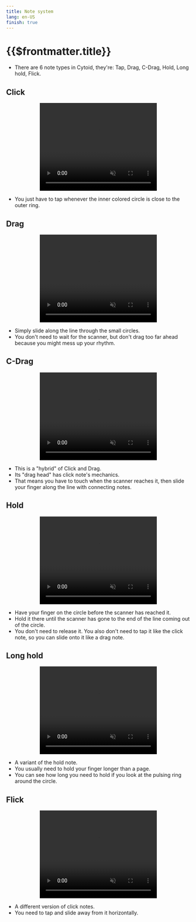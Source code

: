 ```yaml
---
title: Note system
lang: en-US
finish: true
---
```


# {{$frontmatter.title}}

- There are 6 note types in Cytoid, they're: Tap, Drag, C-Drag, Hold, Long hold, Flick.

## Click

<center>
<video width="320" height="240" autoplay muted loop>
  <source src="./_source_note.md/click.mp4" type="video/mp4">
Your browser does not support the video tag.
</video>
</center>

- You just have to tap whenever the inner colored circle is close to the outer ring.

## Drag

<center>
  <video width="320" height="240" autoplay muted loop>
    <source src="./_source_note.md/drag.mp4" type="video/mp4">
    Your browser does not support the video tag.
  </video>
</center>

- Simply slide along the line through the small circles.
- You don't need to wait for the scanner, but don't drag too far ahead because you might mess up your rhythm.

## C-Drag

<center>
  <video width="320" height="240" autoplay muted loop>
    <source src="./_source_note.md/c-drag.mp4" type="video/mp4">
    Your browser does not support the video tag.
  </video>
</center>

- This is a "hybrid" of Click and Drag.
- Its "drag head" has click note's mechanics.
- That means you have to touch when the scanner reaches it, then slide your finger along the line with connecting notes.

## Hold

<center>
  <video width="320" height="240" autoplay muted loop>
    <source src="./_source_note.md/hold.mp4" type="video/mp4">
    Your browser does not support the video tag.
  </video>
</center>

- Have your finger on the circle before the scanner has reached it.
- Hold it there until the scanner has gone to the end of the line coming out of the circle.
- You don't need to release it. You also don't need to tap it like the click note, so you can slide onto it like a drag note.

## Long hold

<center>
  <video width="320" height="240" autoplay muted loop>
    <source src="./_source_note.md/long_hold.mp4" type="video/mp4">
    Your browser does not support the video tag.
  </video>
</center>

- A variant of the hold note.
- You usually need to hold your finger longer than a page.
- You can see how long you need to hold if you look at the pulsing ring around the circle.

## Flick

<center>
  <video width="320" height="240" autoplay muted loop>
    <source src="./_source_note.md/flick.mp4" type="video/mp4">
    Your browser does not support the video tag.
  </video>
</center>

- A different version of click notes.
- You need to tap and slide away from it horizontally.
